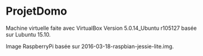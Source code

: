 # ProjetDomo

Machine virtuelle faite avec VirtualBox Version 5.0.14_Ubuntu r105127 basée sur Lubuntu 15.10.

Image RaspberryPi basée sur 2016-03-18-raspbian-jessie-lite.img.

